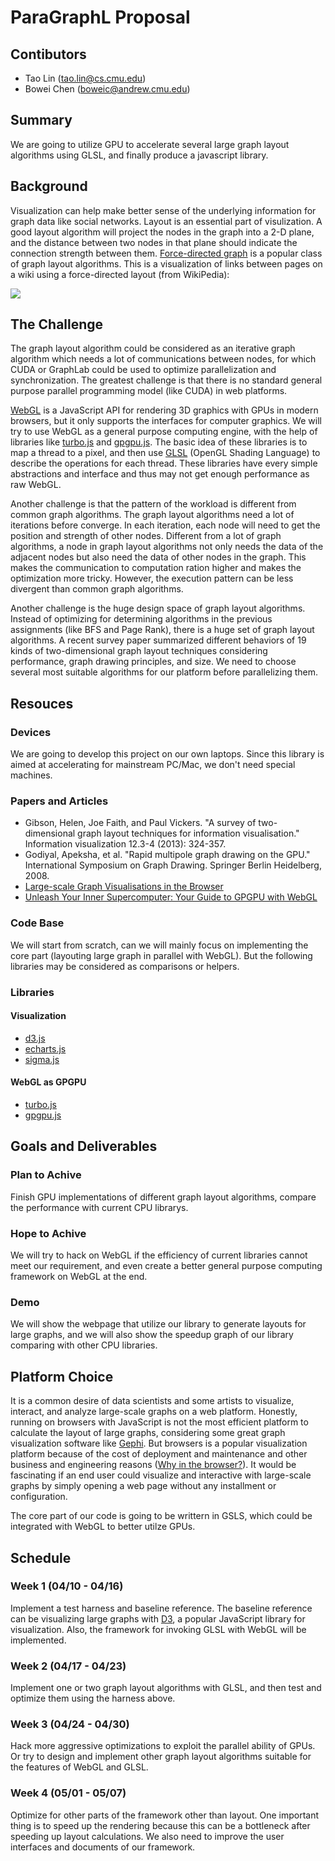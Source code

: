 # ParaGraphL Proposal
## Contibutors
- Tao Lin (<tao.lin@cs.cmu.edu>)
- Bowei Chen (<boweic@andrew.cmu.edu>)

## Summary

We are going to utilize GPU to accelerate several large graph layout algorithms using GLSL, and finally produce a javascript library.

## Background
Visualization can help make better sense of the underlying information for graph data like social networks. Layout is an essential part of visulization. A good layout algorithm will project the nodes in the graph into a 2-D plane, and the distance between two nodes in that plane should indicate the connection strength between them. [Force-directed graph](https://en.wikipedia.org/wiki/Force-directed_graph_drawing) is a popular class of graph layout algorithms. This is a visualization of links between pages on a wiki using a force-directed layout (from WikiPedia):

![](https://upload.wikimedia.org/wikipedia/commons/thumb/9/90/Visualization_of_wiki_structure_using_prefuse_visualization_package.png/600px-Visualization_of_wiki_structure_using_prefuse_visualization_package.png)

## The Challenge
The graph layout algorithm could be considered as an iterative graph algorithm which needs a lot of communications between nodes, for which CUDA or GraphLab could be used to optimize parallelization and synchronization. The greatest challenge is that there is no standard general purpose parallel programming model (like CUDA) in web platforms.

[WebGL](https://en.wikipedia.org/wiki/WebGL) is a JavaScript API for rendering 3D graphics with GPUs in modern browsers, but it only supports the interfaces for computer graphics. We will try to use WebGL as a general purpose computing engine, with the help of libraries like [turbo.js](https://turbo.github.io/) and [gpgpu.js](https://github.com/amoffat/gpgpu.js). The basic idea of these libraries is to map a thread to a pixel, and then use [GLSL](https://en.wikipedia.org/wiki/OpenGL_Shading_Language) (OpenGL Shading Language) to describe the operations for each thread. These libraries have every simple abstractions and interface and thus may not get enough performance as raw WebGL.

Another challenge is that the pattern of the workload is different from common graph algorithms. The graph layout algorithms need a lot of iterations before converge. In each iteration, each node will need to get the position and strength of other nodes. Different from a lot of graph algorithms, a node in graph layout algorithms not only needs the data of the adjacent nodes but also need the data of other nodes in the graph. This makes the communication to computation ration higher and makes the optimization more tricky. However, the execution pattern can be less divergent than common graph algorithms.

Another challenge is the huge design space of graph layout algorithms. Instead of optimizing for determining algorithms in the previous assignments (like BFS and Page Rank), there is a huge set of graph layout algorithms. A recent survey paper summarized different behaviors of 19 kinds of two-dimensional graph layout techniques considering performance, graph drawing principles, and size. We need to choose several most suitable algorithms for our platform before parallelizing them.

## Resouces

### Devices
We are going to develop this project on our own laptops. Since this library is aimed at accelerating for mainstream PC/Mac, we don't need special machines.

### Papers and Articles
- Gibson, Helen, Joe Faith, and Paul Vickers. "A survey of two-dimensional graph layout techniques for information visualisation." Information visualization 12.3-4 (2013): 324-357.
- Godiyal, Apeksha, et al. "Rapid multipole graph drawing on the GPU." International Symposium on Graph Drawing. Springer Berlin Heidelberg, 2008.
- [Large-scale Graph Visualisations in the Browser](http://slides.com/nicolasjoseph/largescalevis#/)
- [Unleash Your Inner Supercomputer: Your Guide to GPGPU with WebGL](http://www.vizitsolutions.com/portfolio/webgl/gpgpu/)

### Code Base
We will start from scratch, can we will mainly focus on implementing the core part (layouting large graph in parallel with WebGL). But the following libraries may be considered as comparisons or helpers.

### Libraries
#### Visualization
- [d3.js](https://d3js.org/)
- [echarts.js](http://echarts.baidu.com/)
- [sigma.js](http://sigmajs.org/)

#### WebGL as GPGPU
- [turbo.js](https://turbo.github.io/)
- [gpgpu.js](https://github.com/amoffat/gpgpu.js)

## Goals and Deliverables

### Plan to Achive
Finish GPU implementations of different graph layout algorithms, compare the performance with current CPU librarys.

### Hope to Achive

We will try to hack on WebGL if the efficiency of current libraries cannot meet our requirement, and even create a better general purpose computing framework on WebGL at the end.


### Demo
We will show the webpage that utilize our library to generate layouts for large graphs, and we will also show the speedup graph of our library comparing with other CPU libraries.

## Platform Choice

It is a common desire of data scientists and some artists to visualize, interact, and analyze large-scale graphs on a web platform. Honestly, running on browsers with JavaScript is not the most efficient platform to calculate the layout of large graphs, considering some great graph visualization software like [Gephi](https://gephi.org/). But browsers is a popular visualization platform because of the cost of deployment and maintenance and other business and engineering reasons ([Why in the browser?](http://slides.com/nicolasjoseph/largescalevis#/5)). It would be fascinating if an end user could visualize and interactive with large-scale graphs by simply opening a web page without any installment or configuration.

The core part of our code is going to be writtern in GSLS, which could be integrated with WebGL to better utilze GPUs.

## Schedule

### Week 1 (04/10 - 04/16)
Implement a test harness and baseline reference. The baseline reference can be visualizing large graphs with [D3](https://d3js.org/), a popular JavaScript library for visualization. Also, the framework for invoking GLSL with WebGL will be implemented.
### Week 2 (04/17 - 04/23)
Implement one or two graph layout algorithms with GLSL, and then test and optimize them using the harness above.
### Week 3 (04/24 - 04/30)
Hack more aggressive optimizations to exploit the parallel ability of GPUs. Or try to design and implement other graph layout algorithms suitable for the features of WebGL and GLSL.
### Week 4 (05/01 - 05/07)
Optimize for other parts of the framework other than layout. One important thing is to speed up the rendering because this can be a bottleneck after speeding up layout calculations. We also need to improve the user interfaces and documents of our framework.
